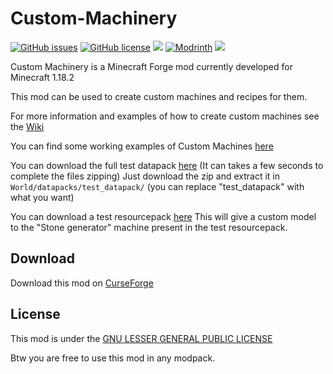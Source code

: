 # Custom-Machinery

[![GitHub issues](https://img.shields.io/github/issues/Frinn38/Custom-Machinery?style=flat-square)](https://github.com/Frinn38/Custom-Machinery/issues)
[![GitHub license](https://img.shields.io/github/license/Frinn38/Custom-Machinery?color=0690ff&style=flat-square)](https://github.com/Frinn38/Custom-Machinery/blob/1.16.5/LICENSE.md)
[![](http://cf.way2muchnoise.eu/457017.svg?badge_style=flat)](https://www.curseforge.com/minecraft/mc-mods/custom-machinery)
[![Modrinth](https://img.shields.io/modrinth/dt/custom-machinery?color=00AF5C&label=downloads&style=flat&logo=modrinth)](https://modrinth.com/mod/custom-machinery)
[![](https://img.shields.io/discord/842550366763614258?color=7289DA)](https://discord.gg/dw9tjY4eKY)

Custom Machinery is a Minecraft Forge mod currently developed for Minecraft 1.18.2

This mod can be used to create custom machines and recipes for them.

For more information and examples of how to create custom machines see the [Wiki](https://frinn.gitbook.io/custom-machinery-1.18/)

You can find some working examples of Custom Machines [here](https://github.com/Frinn38/Custom-Machinery/tree/1.16.5/test_datapack)

You can download the full test datapack [here](https://download-directory.github.io/?url=https%3A%2F%2Fgithub.com%2FFrinn38%2FCustom-Machinery%2Ftree%2F1.16.5%2Ftest_datapack) (It can takes a few seconds to complete the files zipping) Just download the zip and extract it in `World/datapacks/test_datapack/` (you can replace "test_datapack" with what you want)

You can download a test resourcepack [here](https://download-directory.github.io/?url=https://github.com/Frinn38/Custom-Machinery/tree/1.16.5/test_resourcepack) This will give a custom model to the "Stone generator" machine present in the test resourcepack.

## Download

Download this mod on [CurseForge](https://www.curseforge.com/minecraft/mc-mods/custom-machinery)

## License

This mod is under the [GNU LESSER GENERAL PUBLIC LICENSE](https://www.curseforge.com/project/457017/license)

Btw you are free to use this mod in any modpack.
